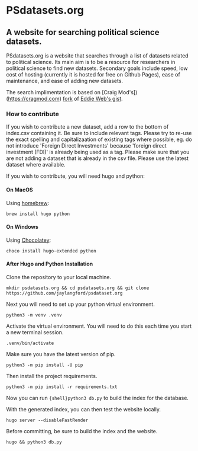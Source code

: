 # PSdatasets.org

## A website for searching political science datasets.

PSdatasets.org is a website that searches through a list of datasets related to political science. Its main aim is to be a resource for researchers in political science to find new datasets. Secondary goals include speed, low cost of hosting (currently it is hosted for free on Github Pages), ease of maintenance, and ease of adding new datasets.

The search implimentation is based on [Craig Mod's])(https://cragmod.com) [fork](https://gist.github.com/cmod/5410eae147e4318164258742dd053993) of [Eddie Web's gist](https://gist.github.com/eddiewebb/735feb48f50f0ddd65ae5606a1cb41ae).

### How to contribute

If you wish to contribute a new dataset, add a row to the bottom of index.csv containing it. Be sure to include relevant tags. Please try to re-use the exact spelling and capitalizaation of existing tags where possible, eg. do not introduce 'Foreign Direct Investments' because 'foreign direct investment (FDI)' is already being used as a tag. Please make sure that you are not adding a dataset that is already in the csv file. Please use the latest dataset where available.

If you wish to contribute, you will need hugo and python:

#### On MacOS

Using [homebrew](https://brew.sh):

```{shell}
brew install hugo python
```

#### On Windows

Using [Chocolatey](https://chocolatey.org):

```{shell}
choco install hugo-extended python
```

#### After Hugo and Python Installation

Clone the repository to your local machine.

```{shell}
mkdir psdatasets.org && cd psdatasets.org && git clone https://github.com/jaylangford/psdataset.org
```

Next you will need to set up your python virtual environment.

```{shell}
python3 -m venv .venv
```

Activate the virtual environment. You will need to do this each time you start a new terminal session.

```{shell}
.venv/bin/activate
```

Make sure you have the latest version of pip.

```{shell}
python3 -m pip install -U pip
```

Then install the project requirements.

```{shell}
python3 -m pip install -r requirements.txt
```

Now you can run `{shell}python3 db.py` to build the index for the database.

With the generated index, you can then test the website locally.

```{shell}
hugo server --disableFastRender
```

Before committing, be sure to build the index and the website.

```{shell}
hugo && python3 db.py
```
